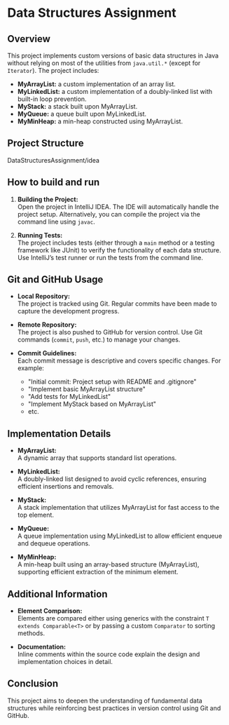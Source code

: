 # Data Structures Assignment

## Overview

This project implements custom versions of basic data structures in Java without relying on most of the utilities from `java.util.*` (except for `Iterator`). The project includes:

- **MyArrayList:** a custom implementation of an array list.
- **MyLinkedList:** a custom implementation of a doubly-linked list with built-in loop prevention.
- **MyStack:** a stack built upon MyArrayList.
- **MyQueue:** a queue built upon MyLinkedList.
- **MyMinHeap:** a min-heap constructed using MyArrayList.

## Project Structure


DataStructuresAssignment/idea


## How to build and run

1. **Building the Project:**  
   Open the project in IntelliJ IDEA. The IDE will automatically handle the project setup. Alternatively, you can compile the project via the command line using `javac`.

2. **Running Tests:**  
   The project includes tests (either through a `main` method or a testing framework like JUnit) to verify the functionality of each data structure. Use IntelliJ’s test runner or run the tests from the command line.

## Git and GitHub Usage

- **Local Repository:**  
  The project is tracked using Git. Regular commits have been made to capture the development progress.

- **Remote Repository:**  
  The project is also pushed to GitHub for version control. Use Git commands (`commit`, `push`, etc.) to manage your changes.

- **Commit Guidelines:**  
  Each commit message is descriptive and covers specific changes. For example:
    - "Initial commit: Project setup with README and .gitignore"
    - "Implement basic MyArrayList structure"
    - "Add tests for MyLinkedList"
    - "Implement MyStack based on MyArrayList"
    - etc.

## Implementation Details

- **MyArrayList:**  
  A dynamic array that supports standard list operations.

- **MyLinkedList:**  
  A doubly-linked list designed to avoid cyclic references, ensuring efficient insertions and removals.

- **MyStack:**  
  A stack implementation that utilizes MyArrayList for fast access to the top element.

- **MyQueue:**  
  A queue implementation using MyLinkedList to allow efficient enqueue and dequeue operations.

- **MyMinHeap:**  
  A min-heap built using an array-based structure (MyArrayList), supporting efficient extraction of the minimum element.

## Additional Information

- **Element Comparison:**  
  Elements are compared either using generics with the constraint `T extends Comparable<T>` or by passing a custom `Comparator` to sorting methods.

- **Documentation:**  
  Inline comments within the source code explain the design and implementation choices in detail.

## Conclusion

This project aims to deepen the understanding of fundamental data structures while reinforcing best practices in version control using Git and GitHub.

